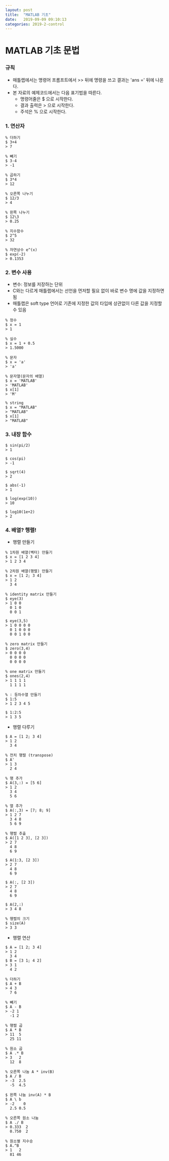 ```yaml
---
layout: post
title:  "MATLAB 기초"
date:   2019-09-09 09:10:13
categories: 2019-2-control
---
```








# MATLAB 기초 문법


### 규칙
- 매틀랩에서는 명령어 프롬프트에서 >> 뒤에 명령을 쓰고 결과는 'ans =' 뒤에 나온다.
- 본 자료의 예제코드에서는 다음 표기법을 따른다.
    - 명령어줄은 $ 으로 시작한다.
    - 결과 출력은 > 으로 시작한다.
    - 주석은 % 으로 시작한다.



### 1. 연산자

```
% 더하기
$ 3+4
> 7

% 빼기
$ 3-4
> -1

% 곱하기
$ 3*4
> 12

% 오른쪽 나누기
$ 12/3
> 4

% 왼쪽 나누기
$ 12\3
> 0.25

% 지수함수
$ 2^5
> 32

% 자연상수 e^(x)
$ exp(-2)
> 0.1353
```



### 2. 변수 사용

- 변수: 정보를 저장하는 단위
- C와는 다르게 매틀랩에서는 선언을 먼저할 필요 없이 바로 변수 명에 값을 지정하면 됨
- 매틀랩은 soft type 언어로 기존에 지정한 값의 타입에 상관없이 다른 값을 지정할 수 있음
```
% 정수
$ x = 1
> 1

% 실수
$ x = 1 + 0.5
> 1.5000

% 문자
$ x = 'a'
> 'a'

% 문자열(문자의 배열)
$ x = 'MATLAB'
> 'MATLAB'
$ x[1]
> 'M'

% string
$ x = "MATLAB"
> "MATLAB"
$ x[1]
> "MATLAB"
```



### 3. 내장 함수

```
$ sin(pi/2)
> 1

$ cos(pi)
> -1

$ sqrt(4)
> 2

$ abs(-1)
> 1

$ log(exp(10))
> 10

$ log10(1e+2)
> 2
```

### 4. 배열? 행렬!

- 행렬 만들기
```
% 1차원 배열(벡터) 만들기
$ x = [1 2 3 4]
> 1 2 3 4

% 2차원 배열(행렬) 만들기
$ x = [1 2; 3 4]
> 1 2
  3 4

% identity matrix 만들기
$ eye(3)
> 1 0 0
  0 1 0
  0 0 1

$ eye(3,5)
> 1 0 0 0 0
  0 1 0 0 0
  0 0 1 0 0

% zero matrix 만들기
$ zero(3,4)
> 0 0 0 0
  0 0 0 0
  0 0 0 0

% one matrix 만들기
$ ones(2,4)
> 1 1 1 1
  1 1 1 1

% : 등차수열 만들기
$ 1:5
> 1 2 3 4 5

$ 1:2:5
> 1 3 5
```

- 행렬 다루기
```
$ A = [1 2; 3 4]
> 1 2
  3 4

% 전치 행렬 (transpose)
$ A'
> 1 3
  2 4

% 행 추가
$ A(3,:) = [5 6]  
> 1 2
  3 4
  5 6

% 열 추가
$ A(:,3) = [7; 8; 9]  
> 1 2 7
  3 4 8 
  5 6 9

% 행렬 추출
$ A([1 2 3], [2 3])
> 2 7
  4 8
  6 9

$ A(1:3, [2 3])
> 2 7
  4 8
  6 9

$ A(:, [2 3])
> 2 7
  4 8
  6 9

$ A(2,:)
> 3 4 8

% 행렬의 크기
$ size(A)
> 3 3
```

- 행렬 연산
```
$ A = [1 2; 3 4]
> 1 2
  3 4
$ B = [3 1; 4 2]
> 3 1
  4 2

% 더하기 
$ A + B
> 4 3
  7 6

% 빼기
$ A - B
> -2 1
  -1 2

% 행렬 곱
$ A * B
> 11  5
  25 11

% 원소 곱
$ A .* B
> 3   2
  12  8

% 오른쪽 나눔 A * inv(B)
$ A / B
> -3  2.5
  -5  4.5

$ 왼쪽 나눔 inv(A) * B
$ A \ b
> -2    0
  2.5 0.5

% 오른쪽 원소 나눔
$ A ./ B
> 0.333  2
  0.750  2

% 원소별 지수승
$ A.^B
> 1   2
  81 46
```

